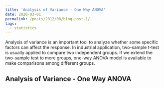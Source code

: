 ```yaml
---
title: 'Analysis of Variance - One Way ANOVA'
date: 2020-03-01
permalink: /posts/2012/08/blog-post-1/
tags:
  - statistics
---
```


Analysis of variance is an important tool to analyze whether some specific factors can affect the response. In industrial application, two-sample t-test is usually applied to compare two independent groups. If we extend the two-sample test to more groups, one-way ANOVA model is available to make comparisons among different groups.

Analysis of Variance - One Way ANOVA
------



